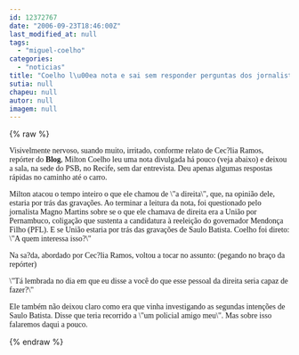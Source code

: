 ```yaml
---
id: 12372767
date: "2006-09-23T18:46:00Z"
last_modified_at: null
tags:
  - "miguel-coelho"
categories:
  - "noticias"
title: "Coelho l\u00ea nota e sai sem responder perguntas dos jornalistas"
sutia: null
chapeu: null
autor: null
imagem: null
---
```

{% raw %}
<p><P><FONT face=Verdana>Visivelmente nervoso, suando muito, irritado, conforme relato de Cec?lia Ramos, repórter do <STRONG>Blog</STRONG>, Milton Coelho leu uma nota divulgada há pouco (veja abaixo) e deixou a sala, na sede do PSB, no Recife, sem dar entrevista. Deu apenas algumas respostas rápidas no caminho até o carro.</FONT></P></p>
<p><P><FONT face=Verdana>Milton atacou o tempo inteiro o que ele chamou de \"a direita\", que, na opinião dele, estaria por trás das gravações. Ao terminar a leitura da nota, foi questionado pelo jornalista Magno Martins sobre se o que ele chamava de direita era a União por Pernambuco, coligação que sustenta a candidatura à reeleição do governador Mendonça Filho (PFL). E se União estaria por trás das gravações de Saulo Batista. Coelho foi direto: \"A quem interessa isso?\"</FONT></P></p>
<p><P><FONT face=Verdana>Na sa?da, abordado por Cec?lia Ramos, voltou a tocar no assunto: (pegando no braço da repórter)</p>
<p> \"Tá lembrada no dia em que eu disse a você do que esse pessoal da direita seria capaz de fazer?\"</FONT></P></p>
<p><P><FONT face=Verdana>Ele também não deixou claro como era que vinha investigando as segundas intenções de Saulo Batista. Disse que teria recorrido a \"um policial amigo meu\". Mas sobre isso falaremos daqui a pouco.</FONT></P> </p>
{% endraw %}